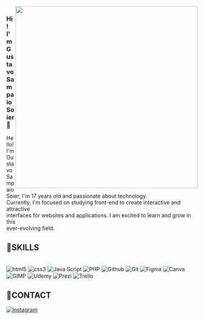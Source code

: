 <img align="right" height="480em" src="https://raw.githubusercontent.com/gist/GustaSoier/abff24d55e4e903bd8708d5307531ee4/raw/09edecdbbee16c272a9999a8119f719900bfbe3e/githubcard.svg"/>

### Hi! I'm Gustavo Sampaio Soier👋

Hello! I'm Gustavo Sampaio Soier, I'm 17 years old and passionate about technology. <br>Currently, I'm focused on studying front-end to create interactive and attractive<br> interfaces for websites and applications. I am excited to learn and grow in this<br> ever-evolving field.



## 🚀SKILLS
<div style="display: inline-block"><br/>
  <img align="center" alt="html5" src="https://img.shields.io/badge/HTML5-E34F26?style=for-the-badge&logo=html5&logoColor=white"/> 
  <img align="center" alt="css3" src="https://img.shields.io/badge/CSS3-1572B6?style=for-the-badge&logo=css3&logoColor=white"/>
  <img align="center" alt="Java Script" src="https://img.shields.io/badge/JavaScript-F7DF1E?style=for-the-badge&logo=javascript&logoColor=black"/>
    <img align="center" alt="PHP" src="https://img.shields.io/badge/PHP-777BB4?style=for-the-badge&logo=php&logoColor=white"/>
   <img align="center" alt="Github" src="https://img.shields.io/badge/GitHub-100000?style=for-the-badge&logo=github&logoColor=white"/>
  <img align="center" alt="Git" src="https://img.shields.io/badge/GIT-E44C30?style=for-the-badge&logo=git&logoColor=white"/>
    <img align="center" alt="Figma" src="https://img.shields.io/badge/Figma-F24E1E?style=for-the-badge&logo=figma&logoColor=white"/>
    <img align="center" alt="Canva" src="https://img.shields.io/badge/Canva-%2300C4CC.svg?&style=for-the-badge&logo=Canva&logoColor=white"/>
      <img align="center" alt="GIMP" src="https://img.shields.io/badge/gimp-5C5543?style=for-the-badge&logo=gimp&logoColor=white"/>
      <img align="center" alt="Udemy" src="https://img.shields.io/badge/Udemy-EC5252?style=for-the-badge&logo=Udemy&logoColor=white"/>
      <img align="center" alt="Prezi" src="https://img.shields.io/badge/Prezi-3181FF?style=for-the-badge&logo=prezi&logoColor=white"/>
      <img align="center" alt="Trello" src="https://img.shields.io/badge/Trello-0052CC?style=for-the-badge&logo=trello&logoColor=white"/>
</div><br/>




## 📱CONTACT

[![Instagram](https://img.shields.io/badge/Instagram-E4405F?style=for-the-badge&logo=instagram&logoColor=white)](https://instagram.com/gustavo.oxx)
